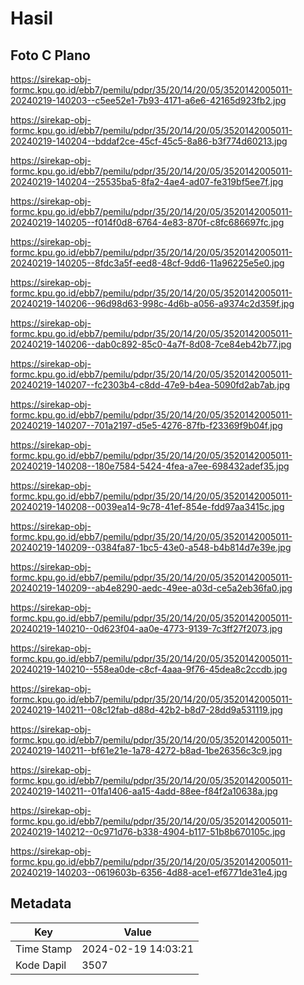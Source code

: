 # Hasil

## Foto C Plano

https://sirekap-obj-formc.kpu.go.id/ebb7/pemilu/pdpr/35/20/14/20/05/3520142005011-20240219-140203--c5ee52e1-7b93-4171-a6e6-42165d923fb2.jpg

https://sirekap-obj-formc.kpu.go.id/ebb7/pemilu/pdpr/35/20/14/20/05/3520142005011-20240219-140204--bddaf2ce-45cf-45c5-8a86-b3f774d60213.jpg

https://sirekap-obj-formc.kpu.go.id/ebb7/pemilu/pdpr/35/20/14/20/05/3520142005011-20240219-140204--25535ba5-8fa2-4ae4-ad07-fe319bf5ee7f.jpg

https://sirekap-obj-formc.kpu.go.id/ebb7/pemilu/pdpr/35/20/14/20/05/3520142005011-20240219-140205--f014f0d8-6764-4e83-870f-c8fc686697fc.jpg

https://sirekap-obj-formc.kpu.go.id/ebb7/pemilu/pdpr/35/20/14/20/05/3520142005011-20240219-140205--8fdc3a5f-eed8-48cf-9dd6-11a96225e5e0.jpg

https://sirekap-obj-formc.kpu.go.id/ebb7/pemilu/pdpr/35/20/14/20/05/3520142005011-20240219-140206--96d98d63-998c-4d6b-a056-a9374c2d359f.jpg

https://sirekap-obj-formc.kpu.go.id/ebb7/pemilu/pdpr/35/20/14/20/05/3520142005011-20240219-140206--dab0c892-85c0-4a7f-8d08-7ce84eb42b77.jpg

https://sirekap-obj-formc.kpu.go.id/ebb7/pemilu/pdpr/35/20/14/20/05/3520142005011-20240219-140207--fc2303b4-c8dd-47e9-b4ea-5090fd2ab7ab.jpg

https://sirekap-obj-formc.kpu.go.id/ebb7/pemilu/pdpr/35/20/14/20/05/3520142005011-20240219-140207--701a2197-d5e5-4276-87fb-f23369f9b04f.jpg

https://sirekap-obj-formc.kpu.go.id/ebb7/pemilu/pdpr/35/20/14/20/05/3520142005011-20240219-140208--180e7584-5424-4fea-a7ee-698432adef35.jpg

https://sirekap-obj-formc.kpu.go.id/ebb7/pemilu/pdpr/35/20/14/20/05/3520142005011-20240219-140208--0039ea14-9c78-41ef-854e-fdd97aa3415c.jpg

https://sirekap-obj-formc.kpu.go.id/ebb7/pemilu/pdpr/35/20/14/20/05/3520142005011-20240219-140209--0384fa87-1bc5-43e0-a548-b4b814d7e39e.jpg

https://sirekap-obj-formc.kpu.go.id/ebb7/pemilu/pdpr/35/20/14/20/05/3520142005011-20240219-140209--ab4e8290-aedc-49ee-a03d-ce5a2eb36fa0.jpg

https://sirekap-obj-formc.kpu.go.id/ebb7/pemilu/pdpr/35/20/14/20/05/3520142005011-20240219-140210--0d623f04-aa0e-4773-9139-7c3ff27f2073.jpg

https://sirekap-obj-formc.kpu.go.id/ebb7/pemilu/pdpr/35/20/14/20/05/3520142005011-20240219-140210--558ea0de-c8cf-4aaa-9f76-45dea8c2ccdb.jpg

https://sirekap-obj-formc.kpu.go.id/ebb7/pemilu/pdpr/35/20/14/20/05/3520142005011-20240219-140211--08c12fab-d88d-42b2-b8d7-28dd9a531119.jpg

https://sirekap-obj-formc.kpu.go.id/ebb7/pemilu/pdpr/35/20/14/20/05/3520142005011-20240219-140211--bf61e21e-1a78-4272-b8ad-1be26356c3c9.jpg

https://sirekap-obj-formc.kpu.go.id/ebb7/pemilu/pdpr/35/20/14/20/05/3520142005011-20240219-140211--01fa1406-aa15-4add-88ee-f84f2a10638a.jpg

https://sirekap-obj-formc.kpu.go.id/ebb7/pemilu/pdpr/35/20/14/20/05/3520142005011-20240219-140212--0c971d76-b338-4904-b117-51b8b670105c.jpg

https://sirekap-obj-formc.kpu.go.id/ebb7/pemilu/pdpr/35/20/14/20/05/3520142005011-20240219-140203--0619603b-6356-4d88-ace1-ef6771de31e4.jpg


## Metadata

| Key        | Value               |
| ---------- | ------------------- |
| Time Stamp | 2024-02-19 14:03:21 |
| Kode Dapil | 3507                |



